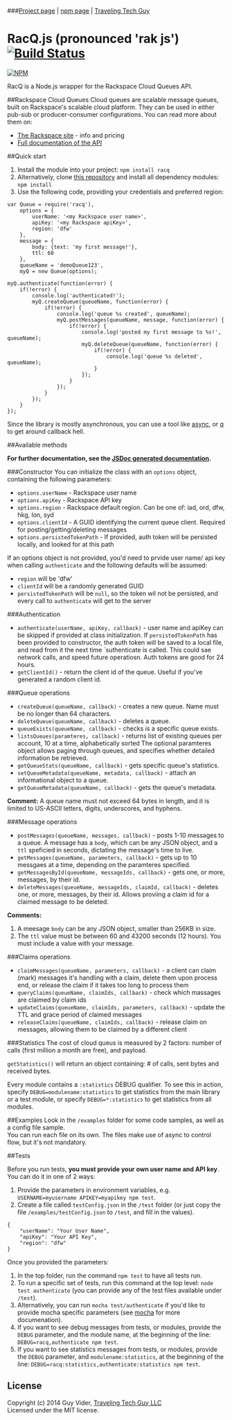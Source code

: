 ###[Project page](https://travelingtechguy.github.io/racq/) | [npm page](https://www.npmjs.org/package/racq) | [Traveling Tech Guy](http://TravelingTechGuy.com)

# RacQ.js (pronounced 'rak js') [![Build Status](https://travis-ci.org/TravelingTechGuy/racq.svg?branch=master)](https://travis-ci.org/TravelingTechGuy/racq)
 [![NPM](https://nodei.co/npm/racq.png)](https://nodei.co/npm/racq/)

RacQ is a Node.js wrapper for the Rackspace Cloud Queues API.

##Rackspace Cloud Queues
Cloud queues are scalable message queues, built on Rackspace's scalable cloud platform. They can be used in either pub-sub or producer-consumer configurations. You can read more about them on:  
* [The Rackspace site](http://www.rackspace.com/cloud/queues/) - info and pricing
* [Full documentation of the API](http://docs.rackspace.com/queues/api/v1.0/cq-devguide/content/overview.html)

##Quick start
1. Install the module into your project: `npm install racq`
2. Alternatively, clone [this repository](https://github.com/travelingtechguy/racq.git) and install all dependency modules: `npm install`
2. Use the following code, providing your credentials and preferred region:

```
var Queue = require('racq'),
	options = {
		userName: '<my Rackspace user name>',
		apiKey: '<my Rackspace apiKey>',
		region: 'dfw'
	},
	message = {
		body: {text: 'my first message!'},
		ttl: 60
	},
	queueName = 'demoQueue123',
	myQ = new Queue(options);

myQ.authenticate(function(error) {
	if(!error) {
		console.log('authenticated!');
		myQ.createQueue(queueName, function(error) {
			if(!error) {
				console.log('queue %s created', queueName);
				myQ.postMessages(queueName, message, function(error) {
					if(!error) {
						console.log('posted my first message to %s!', queueName);
						myQ.deleteQueue(queueName, function(error) {
							if(!error) {
								console.log('queue %s deleted', queueName);
							}
						});
					}
				});
			}
		});
	}
});
```

Since the library is mostly asynchronous, you can use a tool like [async](https://github.com/caolan/async), or [q](https://github.com/kriskowal/q) to get around callback hell.

##Available methods

**For further documentation, see the [JSDoc generated documentation](https://travelingtechguy.github.io/racq/jsdoc/module-RacQ-RacQ.html).**

###Constructor
You can initialize the class with an `options` object, containing the following parameters:
- `options.userName` - Rackspace user name
- `options.apiKey` - Rackspace API key
- `options.region` - Rackspace default region. Can be one of: iad, ord, dfw, hkg, lon, syd
- `options.clientId` - A GUID identifying the current queue client. Required for posting/getting/deleting messages
- `options.persistedTokenPath` - If provided, auth token will be persisted locally, and looked for at this path

If an options object is not provided, you'd need to prvide user name/ api key when calling `authenticate` and the following defaults will be assumed:
- `region` will be 'dfw'
- `clientId` will be a randomly generated GUID
- `persistedTokenPath` will be `null`, so the token wil not be persisted, and every call to `authenticate` will get to the server

###Authentication
* `authenticate(userName, apiKey, callback)` - user name and apiKey can be skipped if provided at class initialization.
If `persistedTokenPath` has been provided to constructor, the auth token will be saved to a local file, and read from it the next time `suthenticate is called. This could sae network calls, and speed future operatiosn. Auth tokens are good for 24 hours. 
* `getClientId()` - return the client id of the queue. Useful if you've generated a random client id.

###Queue operations

* `createQueue(queueName, callback)` - creates a new queue. Name must be no longer than 64 characters.
* `deleteQueue(queueName, callback)` - deletes a queue.
* `queueExists(queueName, callback)` - checks is a specific queue exists.
* `listsQueues(paramteres, callback)` - returns list of existing queues per account, 10 at a time, alphabetically sorted
The optional paramteres object allows paging through queues, and specifies whether detailed information be retrieved.
* `getQueueStats(queueName, callback)` - gets specific queue's statistics.
* `setQueueMetadata(queueName, metadata, callback)` - attach an informational object to a queue.
* `getQueueMetadata(queueName, callback)` - gets the queue's metadata.

**Comment:** A queue name must not exceed 64 bytes in length, and it is limited to US-ASCII letters, digits, underscores, and hyphens.

###Message operations

* `postMessages(queueName, messages, callback)` - posts 1-10 messages to a queue. A message has a `body`, which can be any JSON object, and a `ttl` speficied in seconds, dictating the message's time to live.
* `getMessages(queueName, parameters, callback)` - gets up to 10 messgaes at a time, depending on the paramteres specified.
* `getMessagesById(queueName, messageIds, callback)` - gets one, or more, messages, by their id.
* `deleteMessages(queueName, messageIds, claimId, callback)` - deletes one, or more, messages, by their id. Allows proviing a claim id for a claimed message to be deleted.

**Comments:**

1. A meesage `body` can be any JSON object, smaller than 256KB in size.
2. The `ttl` value must be between 60 and 43200 seconds (12 hours). You must include a value with your message.

###Claims operations

* `claimMessages(queueName, parameters, callback)` - a client can claim (mark) messages it's handling with a claim, delete them upon process end, or release the claim if it takes too long to process them
* `queryClaims(queueName, claimIds, callback)` - check which massages are claimed by claim ids
* `updateClaims(queueName, claimIds, parameters, callback)` - update the TTL and grace period of claimed messages
* `releaseClaims(queueName, claimIds, callback)` - release claim on messages, allowing them to be claimed by a different client

###Statistics
The cost of cloud queus is measured by 2 factors: number of calls (first million a month are free), and payload. 

`getStatistics()` will return an object containing: # of calls, sent bytes and received bytes. 

Every module contains a `:statistics` DEBUG qualifier. To see this in action, specify `DEBUG=modulename:statistics` to get statistics from the main library or a test module, or specify `DEBUG=*:statistics` to get statistics from all modules.

##Examples
Look in the `/examples` folder for some code samples, as well as a config file sample.  
You can run each file on its own. The files make use of async to control flow, but it's not mandatory.

##Tests

Before you run tests, **you must provide your own user name and API key**. You can do it in one of 2 ways:

1. Provide the parameters in environment variables, e.g. `USERNAME=myusername APIKEY=myapikey npm test`.
2. Create a file called `testConfig.json` in the `/test` folder (or just copy the file `/examples/testConfig.json` to `/test`, and fill in the values).

```
{
	"userName": "Your User Name",
	"apiKey": "Your API Key",
	"region": "dfw"
}
```

Once you provided the parameters:

1. In the top folder, run the command `npm test` to have all tests run.
2. To run a specific set of tests, run this command at the top level:
`node test authenticate` (you can provide any of the test files available under `/test`).
3. Alternatively, you can run `mocha test/authenticate` if you'd like to provide mocha specific parameters (see [mocha](https://github.com/visionmedia/mocha) for more documenation).
4. If you want to see debug messages from tests, or modules, provide the `DEBUG` parameter, and the module name, at the beginning of the line:
`DEBUG=racq,authenticate npm test`.
5. If you want to see statistics messages from tests, or modules, provide the `DEBUG` parameter, and `modulename:statistics`, at the beginning of the line:
`DEBUG=racq:statistics,authenticate:statistics npm test`.

## License
Copyright (c) 2014 Guy Vider, [Traveling Tech Guy LLC](http://www.TravelingTechGuy.com)  
Licensed under the MIT license.